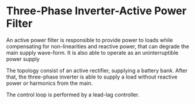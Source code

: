 # Three-Phase Inverter-Active Power Filter
An active power filter is responsible to provide power to loads while compensating for non-linearities and reactive power, that can degrade the main supply wave-form. It is also able to operate as an uninterruptible power supply

The topology consist of an active rectifier, supplying a battery bank. After that, the three-phase inverter is able to supply a load without reactive power or harmonics from the main.

The control loop is performed by a lead-lag controller.
